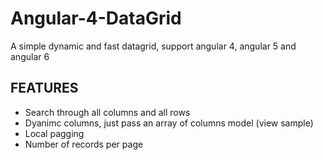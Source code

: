 # Angular-4-DataGrid
A simple dynamic and fast datagrid, support angular 4, angular 5 and angular 6

## FEATURES

- Search through all columns and all rows
- Dyanimc columns, just pass an array of columns model (view sample)
- Local pagging
- Number of records per page